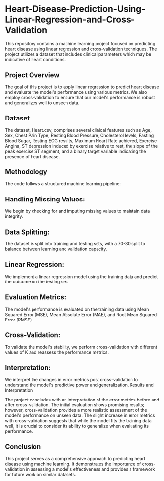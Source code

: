 # Heart-Disease-Prediction-Using-Linear-Regression-and-Cross-Validation
This repository contains a machine learning project focused on predicting heart disease using linear regression and cross-validation techniques. The project utilizes a dataset that includes clinical parameters which may be indicative of heart conditions.

## Project Overview
The goal of this project is to apply linear regression to predict heart disease and evaluate the model's performance using various metrics. We also employ cross-validation to ensure that our model's performance is robust and generalizes well to unseen data.

## Dataset
The dataset, Heart.csv, comprises several clinical features such as Age, Sex, Chest Pain Type, Resting Blood Pressure, Cholesterol levels, Fasting Blood Sugar, Resting ECG results, Maximum Heart Rate achieved, Exercise Angina, ST depression induced by exercise relative to rest, the slope of the peak exercise ST segment, and a binary target variable indicating the presence of heart disease.

## Methodology
The code follows a structured machine learning pipeline:

## Handling Missing Values: 
We begin by checking for and imputing missing values to maintain data integrity.

## Data Splitting: 
The dataset is split into training and testing sets, with a 70-30 split to balance between learning and validation capacity.

## Linear Regression: 
We implement a linear regression model using the training data and predict the outcome on the testing set.

## Evaluation Metrics: 
The model's performance is evaluated on the training data using Mean Squared Error (MSE), Mean Absolute Error (MAE), and Root Mean Squared Error (RMSE).

## Cross-Validation: 
To validate the model's stability, we perform cross-validation with different values of K and reassess the performance metrics.

## Interpretation:
We interpret the changes in error metrics post cross-validation to understand the model's predictive power and generalization.
Results and Interpretation

The project concludes with an interpretation of the error metrics before and after cross-validation. The initial evaluation shows promising results; however, cross-validation provides a more realistic assessment of the model's performance on unseen data. The slight increase in error metrics with cross-validation suggests that while the model fits the training data well, it is crucial to consider its ability to generalize when evaluating its performance.

## Conclusion
This project serves as a comprehensive approach to predicting heart disease using machine learning. It demonstrates the importance of cross-validation in assessing a model's effectiveness and provides a framework for future work on similar datasets.

